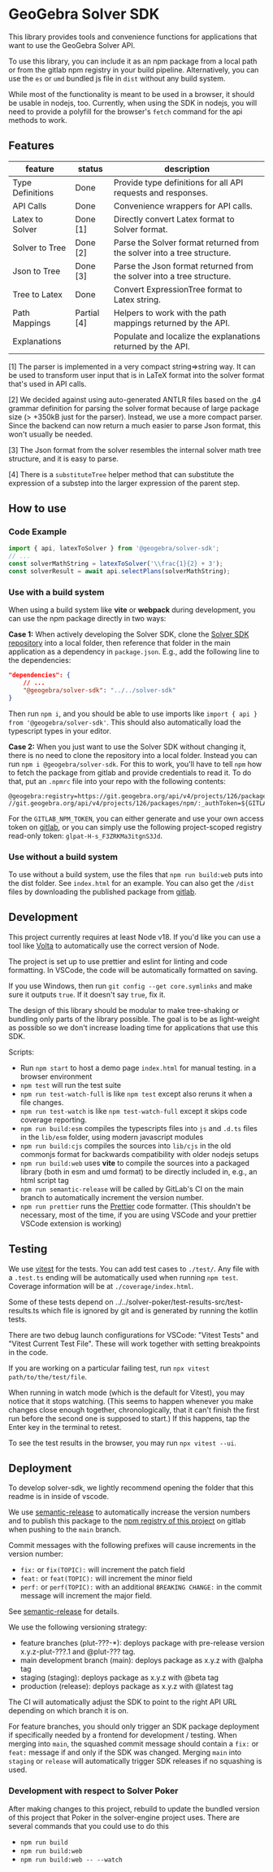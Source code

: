 # GeoGebra Solver SDK

This library provides tools and convenience functions for applications that want
to use the GeoGebra Solver API.

To use this library, you can include it as an npm package from a local path or
from the gitlab npm registry in your build pipeline. Alternatively, you can use
the `es` or `umd` bundled js file in `dist` without any build system.

While most of the functionality is meant to be used in a browser, it should be
usable in nodejs, too. Currently, when using the SDK in nodejs, you will need to
provide a polyfill for the browser's `fetch` command for the api methods to
work.

## Features

| feature          | status      | description                                                             |
| ---------------- | ----------- | ----------------------------------------------------------------------- |
| Type Definitions | Done        | Provide type definitions for all API requests and responses.            |
| API Calls        | Done        | Convenience wrappers for API calls.                                     |
| Latex to Solver  | Done [1]    | Directly convert Latex format to Solver format.                         |
| Solver to Tree   | Done [2]    | Parse the Solver format returned from the solver into a tree structure. |
| Json to Tree     | Done [3]    | Parse the Json format returned from the solver into a tree structure.   |
| Tree to Latex    | Done        | Convert ExpressionTree format to Latex string.                          |
| Path Mappings    | Partial [4] | Helpers to work with the path mappings returned by the API.             |
| Explanations     |             | Populate and localize the explanations returned by the API.             |

[1] The parser is implemented in a very compact string=>string way. It can be
used to transform user input that is in LaTeX format into the solver format
that's used in API calls.

[2] We decided against using auto-generated ANTLR files based on the .g4 grammar
definition for parsing the solver format because of large package size (>
+350kB just for the parser). Instead, we use a more compact parser. Since the backend
can now return a much easier to parse Json format, this won't usually be needed.

[3] The Json format from the solver resembles the internal solver math tree structure,
and it is easy to parse.

[4] There is a `substituteTree` helper method that can substitute the expression of a
substep into the larger expression of the parent step.

## How to use

### Code Example

```ts
import { api, latexToSolver } from '@geogebra/solver-sdk';
// ...
const solverMathString = latexToSolver('\\frac{1}{2} + 3');
const solverResult = await api.selectPlans(solverMathString);
```

### Use with a build system

When using a build system like **vite** or **webpack** during development, you can
use the npm package directly in two ways:

**Case 1:** When actively developing the Solver SDK, clone the
[Solver SDK repository](https://git.geogebra.org/solver-team/solver-sdk) into a local
folder, then reference that folder in the main application as a dependency in
`package.json`. E.g., add the following line to the dependencies:

```json
"dependencies": {
    // ...
    "@geogebra/solver-sdk": "../../solver-sdk"
}
```

Then run `npm i`, and you should be able to use imports like
`import { api } from '@geogebra/solver-sdk'`. This should also automatically load
the typescript types in your editor.

**Case 2:** When you just want to use the Solver SDK without changing it, there
is no need to clone the repository into a local folder. Instead you can run
`npm i @geogebra/solver-sdk`. For this to work, you'll have to tell `npm` how to
fetch the package from gitlab and provide credentials to read it. To do that, put
an `.npmrc` file into your repo with the following contents:

```npmrc
@geogebra:registry=https://git.geogebra.org/api/v4/projects/126/packages/npm/
//git.geogebra.org/api/v4/projects/126/packages/npm/:_authToken=${GITLAB_NPM_TOKEN}
```

For the `GITLAB_NPM_TOKEN`, you can either generate and use your own access
token on [gitlab](https://git.geogebra.org/-/profile/personal_access_tokens), or
you can simply use the following project-scoped registry read-only token:
`glpat-H-s_F3ZRKMa3itgnS3Jd`.

### Use without a build system

To use without a build system, use the files that `npm run build:web` puts into
the dist folder. See `index.html` for an example. You can also get the `/dist`
files by downloading the published package from
[gitlab](https://git.geogebra.org/solver-team/solver-sdk/-/packages/).

## Development

This project currently requires at least Node v18. If you'd like you can use
a tool like [Volta](https://volta.sh) to automatically use the correct version
of Node.

The project is set up to use prettier and eslint for linting and code
formatting. In VSCode, the code will be automatically formatted on saving.

If you use Windows, then run `git config --get core.symlinks` and make sure it
outputs `true`. If it doesn't say `true`, fix it.

The design of this library should be modular to make tree-shaking or bundling
only parts of the library possible. The goal is to be as light-weight as
possible so we don't increase loading time for applications that use this SDK.

Scripts:

- Run `npm start` to host a demo page `index.html` for manual testing. in a
  browser environment
- `npm test` will run the test suite
- `npm run test-watch-full` is like `npm test` except also reruns it when a file changes.
- `npm run test-watch` is like `npm test-watch-full` except it skips code coverage
  reporting.
- `npm run build:esm` compiles the typescripts files into `js` and `.d.ts` files
  in the `lib/esm` folder, using modern javascript modules
- `npm run build:cjs` compiles the sources into `lib/cjs` in the old commonjs
  format for backwards compatibility with older nodejs setups
- `npm run build:web` uses **vite** to compile the sources into a packaged
  library (both in esm and umd format) to be directly included in, e.g., an html
  script tag
- `npm run semantic-release` will be called by GitLab's CI on the main branch to
  automatically increment the version number.
- `npm run prettier` runs the [Prettier](https://prettier.io/) code formatter.
  (This shouldn't be necessary, most of the time, if you are using VSCode and
  your prettier VSCode extension is working)

## Testing

We use [vitest](https://vitest.dev) for the tests. You can add test cases to `./test/`.
Any file with a `.test.ts` ending will be automatically used when running `npm test`.
Coverage information will be at `./coverage/index.html`.

Some of these tests depend on ../../solver-poker/test-results-src/test-results.ts which
file is ignored by git and is generated by running the kotlin tests.

There are two debug launch configurations for VSCode: "Vitest Tests" and "Vitest
Current Test File". These will work together with setting breakpoints in the
code.

If you are working on a particular failing test, run `npx vitest path/to/the/test/file`.

When running in watch mode (which is the default for Vitest), you may notice that it stops
watching. (This seems to happen whenever you make changes close enough together,
chronologically, that it can't finish the first run before the second one is supposed to
start.) If this happens, tap the Enter key in the terminal to retest.

To see the test results in the browser, you may run `npx vitest --ui`.

## Deployment

To develop solver-sdk, we lightly recommend opening the folder that this readme is in
inside of vscode.

We use
[semantic-release](https://git.geogebra.org/help/ci/examples/semantic-release.md)
to automatically increase the version numbers and to publish this package to the
[npm registry of this
project](https://git.geogebra.org/solver-team/solver-sdk/-/packages/) on gitlab
when pushing to the `main` branch.

Commit messages with the following prefixes will cause increments in the version number:

- `fix:` or `fix(TOPIC):` will increment the patch field
- `feat:` or `feat(TOPIC):` will increment the minor field
- `perf:` or `perf(TOPIC):` with an additional `BREAKING CHANGE:` in the commit
  message will increment the major field.

See [semantic-release](https://github.com/semantic-release/semantic-release) for
details.

We use the following versioning strategy:

- feature branches (plut-???-\*): deploys package with pre-release version
  x.y.z-plut-???.1 and @plut-??? tag.
- main development branch (main): deploys package as x.y.z with @alpha tag
- staging (staging): deploys package as x.y.z with @beta tag
- production (release): deploys package as x.y.z with @latest tag

The CI will automatically adjust the SDK to point to the right API URL depending
on which branch it is on.

For feature branches, you should only trigger an SDK package deployment if
specifically needed by a frontend for development / testing. When merging into
`main`, the squashed commit message should contain a `fix:` or `feat:` message
if and only if the SDK was changed. Merging `main` into `staging` or `release`
will automatically trigger SDK releases if no squashing is used.

### Development with respect to Solver Poker

After making changes to this project, rebuild to update the bundled version of this
project that Poker in the solver-engine project uses. There are several commands that you
could use to do this

- `npm run build`
- `npm run build:web`
- `npm run build:web -- --watch`
